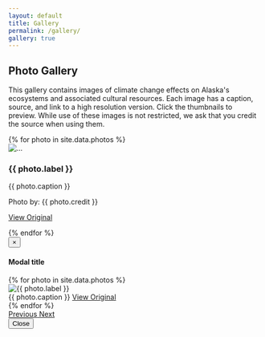```yaml
---
layout: default
title: Gallery
permalink: /gallery/
gallery: true
---
```


<div class="jumbotron">
    <h2><span class="glyphicon glyphicon-camera" aria-hidden="true"></span> Photo Gallery </h2>
    <p>
        This gallery contains images of climate change effects on Alaska's
        ecosystems and associated cultural resources. Each image has a caption,
        source, and link to a high resolution version. Click the thumbnails to
        preview. While use of these images is not restricted, we ask that you
        credit the source when using them.
    </p>
</div>
<div class="row">
    {% for photo in site.data.photos %}
    <div class="col-sm-4 col-md-3">
        <div class="thumbnail {% cycle 'thb-success','thb-info','thb-warning','thb-danger' %}">
            <img src="{{ photo.src }}" alt="...">
            <div class="caption">
                <h3 class="photo-label">{{ photo.label }}</h3>
                <p>
                    {{ photo.caption }}
                </p>
                <p>
                    Photo by: {{ photo.credit }}
                </p>
                <p>
                    <a href="{{ photo.src  | replace:'2', '7'}}" class="btn btn-primary" role="button">View Original</a>
                </p>
            </div>
        </div>
    </div>
    {% endfor %}
</div>
<!-- Modal -->
<div class="modal fade" id="galleryModal" tabindex="-1" role="dialog" aria-labelledby="galleryModalLabel">
    <div class="modal-dialog modal-lg" role="document">
        <div class="modal-content">
            <div class="modal-header">
                <button type="button" class="close" data-dismiss="modal" aria-label="Close">
                    <span aria-hidden="true">&times;</span>
                </button>
                <h4 class="modal-title" id="galleryModalLabel">Modal title</h4>
            </div>
            <div class="modal-body">
                <div id="carousel-gallery" class="carousel slide" data-ride="carousel" data-interval="false">
                    <!-- Wrapper for slides -->
                    <div class="carousel-inner" role="listbox">
                        {% for photo in site.data.photos %}
                        <div class="item {% if forloop.first %}active{% endif %}">
                            <img class="thumbnail img-responsive center-block" src="{{ photo.src  | replace:'2', forloop.index}}" alt="{{ photo.label }}">
                            <div class="carousel-caption">
                                {{ photo.caption }}
                                <a href="{{ photo.src  | replace:'2', forloop.index}}"> View Original</a>
                            </div>
                        </div>
                        {% endfor %}
                    </div>
                    <!-- Controls -->
                    <a class="left carousel-control" href="#carousel-gallery" role="button" data-slide="prev"> <span class="glyphicon glyphicon-chevron-left" aria-hidden="true"></span> <span class="sr-only">Previous</span> </a>
                    <a class="right carousel-control" href="#carousel-gallery" role="button" data-slide="next"> <span class="glyphicon glyphicon-chevron-right" aria-hidden="true"></span> <span class="sr-only">Next</span> </a>
                </div>
            </div>
            <div class="modal-footer">
                <button type="button" class="btn btn-success" data-dismiss="modal">
                    Close
                </button>
            </div>
        </div>
    </div>
</div>